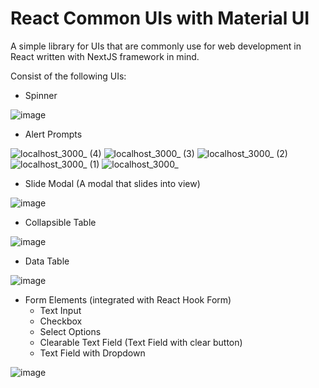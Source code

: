 # React Common UIs with Material UI

A simple library for UIs that are commonly use for web development in React written with NextJS framework in mind.

Consist of the following UIs:
- Spinner
  
![image](https://github.com/edw-lee/mui-react-common-ui/assets/41770709/57c045b0-b1f9-4ad4-a00b-ebcc007aa79e)

- Alert Prompts

![localhost_3000_ (4)](https://github.com/edw-lee/mui-react-common-ui/assets/41770709/7e5e9cec-04d0-48b2-949f-176601e5ab30)
![localhost_3000_ (3)](https://github.com/edw-lee/mui-react-common-ui/assets/41770709/fc3242a3-d398-44d7-83a1-d9c98497def0)
![localhost_3000_ (2)](https://github.com/edw-lee/mui-react-common-ui/assets/41770709/27de37d3-6507-47cb-95b1-36f732cb87df)
![localhost_3000_ (1)](https://github.com/edw-lee/mui-react-common-ui/assets/41770709/546d6611-b360-4862-8776-38a7f75f9be0)
![localhost_3000_](https://github.com/edw-lee/mui-react-common-ui/assets/41770709/dbe97726-4b1d-4062-966d-830eb905de30)

  
- Slide Modal (A modal that slides into view)

![image](https://github.com/edw-lee/mui-react-common-ui/assets/41770709/0acc1239-2a5a-4fd4-89f8-66f1cfa9a21c)
  
- Collapsible Table

![image](https://github.com/edw-lee/mui-react-common-ui/assets/41770709/20de08f0-a758-4661-b845-12a4080af007)
  
- Data Table

![image](https://github.com/edw-lee/mui-react-common-ui/assets/41770709/4ff396a3-5175-48e7-83f2-5bc55df6c03b)

- Form Elements (integrated with React Hook Form)
   - Text Input
   - Checkbox
   - Select Options
   - Clearable Text Field (Text Field with clear button)
   - Text Field with Dropdown
 
![image](https://github.com/edw-lee/mui-react-common-ui/assets/41770709/ba943740-319a-403a-b89c-0104403cb7f5)

